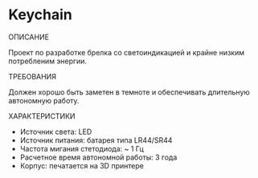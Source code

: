 Keychain
========

ОПИСАНИЕ

Проект по разработке брелка со светоиндикацией и крайне низким потребленим энергии.

ТРЕБОВАНИЯ

Должен хорошо быть заметен в темноте и обеспечивать длительную автономную работу.

ХАРАКТЕРИСТИКИ

* Источник света: LED
* Источник питания: батарея типа LR44/SR44
* Частота мигания стетодиода: ~ 1 Гц
* Расчетное время автономной работы: 3 года
* Корпус: печатается на 3D принтере

